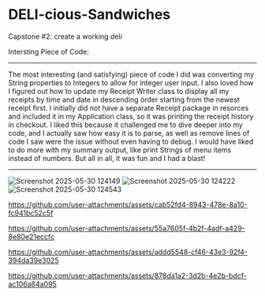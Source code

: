 # DELI-cious-Sandwiches
Capstone #2: create a working deli

Intersting Piece of Code:
__________________________
The most interesting (and satisfying) piece of code I did was converting my String properties to Integers to allow for integer user input. I also loved how I figured out how to update my Receipt Writer class to display all my receipts by time and date in descending order starting from the newest receipt first. I initially did not have a separate Receipt package in resorces and included it in my Application class, so it was printing the receipt history in checkout. I liked this because it challenged me to dive deeper into my code, and I actually saw how easy it is to parse, as well as remove lines of code I saw were the issue without even having to debug. I would have liked to do more with my summary output, like print Strings of menu items instead of numbers. But all in all, it was fun and I had a blast!

____________________________________________________________________________________________________________________________________________________________________
![Screenshot 2025-05-30 124149](https://github.com/user-attachments/assets/2273d2fb-f824-4775-880f-ac7e8f89fd59)
![Screenshot 2025-05-30 124222](https://github.com/user-attachments/assets/d430d50d-5982-446e-98d4-a2f49802fe34)
![Screenshot 2025-05-30 124543](https://github.com/user-attachments/assets/c077c25c-10da-45ec-b9a2-6adf044c0630)


https://github.com/user-attachments/assets/cab52fd4-8943-478e-8a10-fc941bc52c5f


https://github.com/user-attachments/assets/55a7605f-4b2f-4adf-a429-8e80e21eccfc



https://github.com/user-attachments/assets/addd5548-cf46-43e3-92f4-394da39e3025


https://github.com/user-attachments/assets/878da1a2-3d2b-4e2b-bdcf-ac106a64a095



